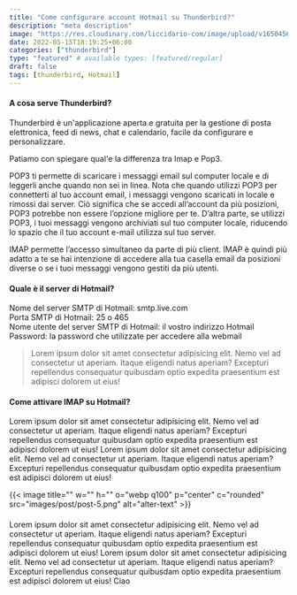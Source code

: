 ```yaml
---
title: "Come configurare account Hotmail su Thunderbird?"
description: "meta description"
image: "https://res.cloudinary.com/liccidario-com/image/upload/v1650456336/sito/mail_ayd9kj.jpg"
date: 2022-05-15T18:19:25+06:00
categories: ["thunderbird"]
type: "featured" # available types: [featured/regular]
draft: false
tags: [thunderbird, Hotmail]
---
```



#### A cosa serve Thunderbird?
Thunderbird è un'applicazione aperta e gratuita per la gestione di posta elettronica, feed di news, chat e calendario, facile da configurare e personalizzare.

Patiamo con spiegare qual'e la differenza tra Imap e Pop3. 

POP3 ti permette di scaricare i messaggi email sul computer locale e di leggerli anche quando non sei in linea. Nota che quando utilizzi POP3 per connetterti al tuo account email, i messaggi vengono scaricati in locale e rimossi dai server. Ciò significa che se accedi all’account da più posizioni, POP3 potrebbe non essere l’opzione migliore per te. D’altra parte, se utilizzi POP3, i tuoi messaggi vengono archiviati sul tuo computer locale, riducendo lo spazio che il tuo account e-mail utilizza sul tuo server.

IMAP permette l’accesso simultaneo da parte di più client. IMAP è quindi più adatto a te se hai intenzione di accedere alla tua casella email da posizioni diverse o se i tuoi messaggi vengono gestiti da più utenti.


#### Quale è il server di Hotmail?
Nome del server SMTP di Hotmail: smtp.live.com <br>
Porta SMTP di Hotmail: 25 o 465<br>
Nome utente del server SMTP di Hotmail: il vostro indirizzo Hotmail<br>
Password: la password che utilizzate per accedere alla webmail<br>

> Lorem ipsum dolor sit amet consectetur adipisicing elit. Nemo vel ad consectetur ut aperiam. Itaque eligendi natus aperiam? Excepturi repellendus consequatur quibusdam optio expedita praesentium est adipisci dolorem ut eius!

#### Come attivare IMAP su Hotmail? 
Lorem ipsum dolor sit amet consectetur adipisicing elit. Nemo vel ad consectetur ut aperiam. Itaque eligendi natus aperiam? Excepturi repellendus consequatur quibusdam optio expedita praesentium est adipisci dolorem ut eius! Lorem ipsum dolor sit amet consectetur adipisicing elit. Nemo vel ad consectetur ut aperiam. Itaque eligendi natus aperiam? Excepturi repellendus consequatur quibusdam optio expedita praesentium est adipisci dolorem ut eius!

{{< image title="" w="" h="" o="webp q100" p="center" c="rounded" src="images/post/post-5.png" alt="alter-text" >}}


#### 

Lorem ipsum dolor sit amet consectetur adipisicing elit. Nemo vel ad consectetur ut aperiam. Itaque eligendi natus aperiam? Excepturi repellendus consequatur quibusdam optio expedita praesentium est adipisci dolorem ut eius! Lorem ipsum dolor sit amet consectetur adipisicing elit. Nemo vel ad consectetur ut aperiam. Itaque eligendi natus aperiam? Excepturi repellendus consequatur quibusdam optio expedita praesentium est adipisci dolorem ut eius!
Ciao